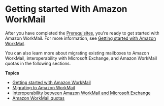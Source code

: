 # Getting started With Amazon WorkMail<a name="getting_started"></a>

After you have completed the [Prerequisites](prereqs.md), you're ready to get started with Amazon WorkMail\. For more information, see [Getting started with Amazon WorkMail](howto-start.md)\.

You can also learn more about migrating existing mailboxes to Amazon WorkMail, interoperability with Microsoft Exchange, and Amazon WorkMail quotas in the following sections\.

**Topics**
+ [Getting started with Amazon WorkMail](howto-start.md)
+ [Migrating to Amazon WorkMail](migration_overview.md)
+ [Interoperability between Amazon WorkMail and Microsoft Exchange](interoperability.md)
+ [Amazon WorkMail quotas](workmail_limits.md)